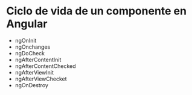 # **Ciclo de vida de un componente en Angular**

- ngOnInit
- ngOnchanges
- ngDoCheck
- ngAfterContentInit
- ngAfterContentChecked
- ngAfterViewInit
- ngAfterViewChecket
- ngOnDestroy
